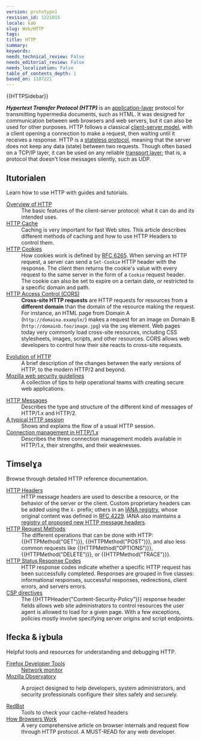 ```yaml
---
version: prototype1
revision_id: 1221015
locale: kab
slug: Web/HTTP
tags: 
title: HTTP
summary: 
keywords: 
needs_technical_review: False
needs_editorial_review: False
needs_localization: False
table_of_contents_depth: 1
based_on: 1187221
---
```

<div>{{HTTPSidebar}}</div>

<p class="summary"><span class="seoSummary"><strong><dfn>Hypertext Transfer Protocol (HTTP)</dfn></strong> is an <a class="external" href="https://en.wikipedia.org/wiki/Application_Layer">application-layer</a> protocol for transmitting hypermedia documents, such as HTML.</span> It was designed for communication between web browsers and web servers, but it can also be used for other purposes. HTTP follows a classical <a class="external" href="https://en.wikipedia.org/wiki/Client%E2%80%93server_model">client-server model</a>, with a client opening a connection to make a request, then waiting until it receives a response. HTTP is a <a class="external" href="https://en.wikipedia.org/wiki/Stateless_protocol">stateless protocol</a>, meaning that the server does not keep any data (state) between two requests. Though often based on a TCP/IP layer, it can be used on any reliable <a class="external" href="http://en.wikipedia.org/wiki/Transport_Layer">transport layer</a>; that is, a protocol that doesn't lose messages silently, such as UDP.</p>

<div class="column-container">
<div class="column-half">
<h2 id="Tutorials">Itutorialen</h2>

<p>Learn how to use HTTP with guides and tutorials.</p>

<dl>
 <dt><a href="/en-US/docs/Web/HTTP/Overview">Overview of HTTP</a></dt>
 <dd>The basic features of the client-server protocol: what it can do and its intended uses.</dd>
 <dt><a href="/en-US/docs/Web/HTTP/Caching">HTTP Cache</a></dt>
 <dd>Caching is very important for fast Web sites. This article describes different methods of caching and how to use HTTP Headers to control them.</dd>
 <dt><a href="/en-US/docs/Web/HTTP/Cookies">HTTP Cookies</a></dt>
 <dd>How cookies work is defined by <a class="external" href="http://tools.ietf.org/html/rfc6265">RFC 6265</a>. When serving an HTTP request, a server can send a <code>Set-Cookie</code> HTTP header with the response. The client then returns the cookie's value with every request to the same server in the form of a <code>Cookie</code> request header. The cookie can also be set to expire on a certain date, or restricted to a specific domain and path.</dd>
 <dt><a href="/en-US/docs/Web/HTTP/Access_control_CORS">HTTP Access Control (CORS)</a></dt>
 <dd><strong>Cross-site HTTP requests</strong> are HTTP requests for resources from a <strong>different domain</strong> than the domain of the resource making the request. For instance, an HTML page from Domain A (<code>http://domaina.example/</code>) makes a request for an image on Domain B (<code>http://domainb.foo/image.jpg</code>) via the <code>img</code> element. Web pages today very commonly load cross-site resources, including CSS stylesheets, images, scripts, and other resources. CORS allows web developers to control how their site reacts to cross-site requests.</dd>
</dl>

<dl>
 <dt><a href="/en-US/docs/Web/HTTP/Basics_of_HTTP/Evolution_of_HTTP">Evolution of HTTP</a></dt>
 <dd>A brief description of the changes between the early versions of HTTP, to the modern HTTP/2 and beyond.</dd>
 <dt><a href="https://wiki.mozilla.org/Security/Guidelines/Web_Security">Mozilla web security guidelines</a></dt>
 <dd>A collection of tips to help operational teams with creating secure web applications.</dd>
</dl>

<dl>
 <dt><a href="/en-US/docs/Web/HTTP/Messages">HTTP Messages</a></dt>
 <dd>Describes the type and structure of the different kind of messages of HTTP/1.x and HTTP/2.</dd>
 <dt><a href="/en-US/docs/Web/HTTP/Session">A typical HTTP session</a></dt>
 <dd>Shows and explains the flow of a usual HTTP session.</dd>
 <dt><a href="/en-US/docs/Web/HTTP/Connection_management_in_HTTP_1.x">Connection management in HTTP/1.x</a></dt>
 <dd>Describes the three connection management models available in HTTP/1.x, their strengths, and their weaknesses.</dd>
</dl>
</div>

<div class="column-half">
<h2 id="Reference">Timselɣa</h2>

<p>Browse through detailed HTTP reference documentation.</p>

<dl>
 <dt><a href="/en-US/docs/Web/HTTP/Headers">HTTP Headers</a></dt>
 <dd>HTTP message headers are used to describe a resource, or the behavior of the server or the client. Custom proprietary headers can be added using the <code>X-</code> prefix; others in an <a class="external" href="http://www.iana.org/assignments/message-headers/perm-headers.html">IANA registry</a>, whose original content was defined in <a class="external" href="http://tools.ietf.org/html/rfc4229">RFC 4229</a>. IANA also maintains a <a class="external" href="http://www.iana.org/assignments/message-headers/prov-headers.html">registry of proposed new HTTP message headers</a>.</dd>
 <dt><a href="/en-US/docs/Web/HTTP/Methods">HTTP Request Methods</a></dt>
 <dd>The different operations that can be done with HTTP: {{HTTPMethod("GET")}}, {{HTTPMethod("POST")}}, and also less common requests like {{HTTPMethod("OPTIONS")}}, {{HTTPMethod("DELETE")}}, or {{HTTPMethod("TRACE")}}.</dd>
 <dt><a href="/en-US/docs/Web/HTTP/Response_codes">HTTP Status Response Codes</a></dt>
 <dd>HTTP response codes indicate whether a specific HTTP request has been successfully completed. Responses are grouped in five classes: informational responses, successful responses, redirections, client errors, and servers errors.</dd>
 <dt><a href="/en-US/docs/Web/HTTP/Headers/Content-Security-Policy">CSP directives</a></dt>
 <dd>The {{HTTPHeader("Content-Security-Policy")}} response header fields allows web site administrators to control resources the user agent is allowed to load for a given page. With a few exceptions, policies mostly involve specifying server origins and script endpoints.</dd>
</dl>

<h2 id="Tools_resources">Ifecka &amp;&nbsp;iɣbula</h2>

<p>Helpful tools and resources for understanding and debugging HTTP.</p>

<dl>
 <dt><a href="/en-US/docs/Tools">Firefox Developer Tools</a></dt>
 <dd><a href="/en-US/docs/Tools/Network_Monitor">Network monitor</a></dd>
 <dt><a href="https://observatory.mozilla.org/">Mozilla Observatory</a></dt>
 <dd>
 <p>A project designed to help developers, system administrators, and security professionals configure their sites safely and securely.</p>
 </dd>
 <dt><a class="external" href="https://redbot.org/">RedBot</a></dt>
 <dd>Tools to check your cache-related headers</dd>
 <dt><a href="http://www.html5rocks.com/en/tutorials/internals/howbrowserswork/">How Browsers Work</a></dt>
 <dd>A very comprehensive article on browser internals and request flow through HTTP protocol. A MUST-READ for any web developer.</dd>
</dl>
</div>
</div>

